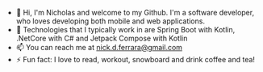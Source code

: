 - 👋 Hi, I'm Nicholas and welcome to my Github. I'm a software developer, who loves developing both mobile and web applications.
- 👀 Technologies that I typically work in are Spring Boot with Kotlin, .NetCore with C# and Jetpack Compose with Kotlin
- 📫 You can reach me at nick.d.ferrara@gmail.com
- ⚡ Fun fact: I love to read, workout, snowboard and drink coffee and tea!

